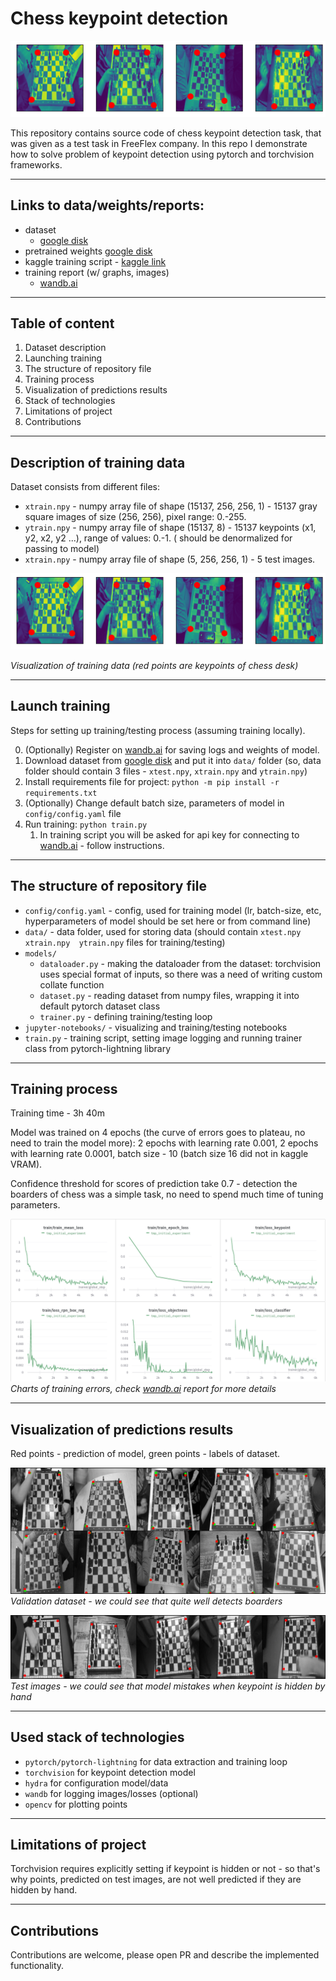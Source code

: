 # Chess keypoint detection

![](images/train-data-full.png)

This repository contains source code of chess keypoint detection task, that was given as a test task in FreeFlex
company. In this repo I demonstrate how to solve problem of keypoint detection using pytorch and torchvision frameworks.

---

## Links to data/weights/reports:

- dataset
  - [google disk](https://wandb.ai/homomorfism/TmpChessKeypointDetection/reports/Keypoint-detection-Freeflex---VmlldzoxMDc3Mjc1?accessToken=ld7wwg9btyqcglb04c253811pj6o1ahj2b6eqosryz9z33hkbx13739d1901cj7j)
- pretrained weights [google disk](https://drive.google.com/drive/folders/1nnQPQj8YdhH-lbJNuOHUQC4qaSyDJ1Dn?usp=sharing)
- kaggle training script - [kaggle link](https://www.kaggle.com/hashshes/keypoint-detection)
- training report (w/ graphs, images)
  - [wandb.ai](https://wandb.ai/homomorfism/TmpChessKeypointDetection/reports/Keypoint-detection-Freeflex---VmlldzoxMDc3Mjc1?accessToken=ld7wwg9btyqcglb04c253811pj6o1ahj2b6eqosryz9z33hkbx13739d1901cj7j)

---

## Table of content

1. Dataset description
2. Launching training
3. The structure of repository file
4. Training process
5. Visualization of predictions results
6. Stack of technologies
7. Limitations of project
8. Contributions

---

## Description of training data

Dataset consists from different files:

- `xtrain.npy` - numpy array file of shape (15137, 256, 256, 1) - 15137 gray square images of size (256, 256), pixel
  range: 0.-255.
- `ytrain.npy` - numpy array file of shape (15137, 8) - 15137 keypoints (x1, y2, x2, y2 ...), range of values: 0.-1. (
  should be denormalized for passing to model)
- `xtrain.npy` - numpy array file of shape (5, 256, 256, 1) - 5 test images.

![](images/train-data-full.png)

*Visualization of training data (red points are keypoints of chess desk)*

---

## Launch training

Steps for setting up training/testing process (assuming training locally).

0. (Optionally) Register on [wandb.ai](https://wandb.ai) for saving logs and weights of model.
1. Download dataset
   from [google disk](https://wandb.ai/homomorfism/TmpChessKeypointDetection/reports/Keypoint-detection-Freeflex---VmlldzoxMDc3Mjc1?accessToken=ld7wwg9btyqcglb04c253811pj6o1ahj2b6eqosryz9z33hkbx13739d1901cj7j)
   and put it into ```data/``` folder (so, data folder should contain 3 files - `xtest.npy`, `xtrain.npy`
   and `ytrain.npy`)
2. Install requirements file for project: `python -m pip install -r requirements.txt`
3. (Optionally) Change default batch size, parameters of model in `config/config.yaml` file
4. Run training: `python train.py`
    1. In training script you will be asked for api key for connecting to [wandb.ai](https://wandb.ai) - follow
       instructions.

---

## The structure of repository file

- ```config/config.yaml``` - config, used for training model (lr, batch-size, etc, hyperparameters of model should be
  set here or from command line)
- ```data/``` - data folder, used for storing data (should contain ```xtest.npy  xtrain.npy  ytrain.npy``` files for
  training/testing)
- ```models/```
    - ```dataloader.py``` - making the dataloader from the dataset: torchvision uses special format of inputs, so there
      was a need of writing custom collate function
    - ```dataset.py``` - reading dataset from numpy files, wrapping it into default pytorch dataset class
    - ```trainer.py``` - defining training/testing loop
- ```jupyter-notebooks/``` - visualizing and training/testing notebooks
- ```train.py``` - training script, setting image logging and running trainer class from pytorch-lightning library

---

## Training process

Training time - 3h 40m

Model was trained on 4 epochs (the curve of errors goes to plateau, no need to train the model more):
2 epochs with learning rate 0.001, 2 epochs with learning rate 0.0001, batch size - 10 (batch size 16 did not in kaggle
VRAM).

Confidence threshold for scores of prediction take 0.7 - detection the boarders of chess was a simple task, no need to
spend much time of tuning parameters.

![training curves](images/training-curves.png) *Charts of training errors,
check [wandb.ai](https://wandb.ai/homomorfism/TmpChessKeypointDetection/reports/Keypoint-detection-Freeflex---VmlldzoxMDc3Mjc1?accessToken=ld7wwg9btyqcglb04c253811pj6o1ahj2b6eqosryz9z33hkbx13739d1901cj7j)
report for more details*

---

## Visualization of predictions results

Red points - prediction of model, green points - labels of dataset.

![validation](images/validation-last-epoch-cropped.png) *Validation dataset - we could see that quite well detects
boarders*

![testing](images/testing-data.png) *Test images - we could see that model mistakes when keypoint is hidden by hand*

---

## Used stack of technologies

- `pytorch/pytorch-lightning` for data extraction and training loop
- `torchvision` for keypoint detection model
- `hydra` for configuration model/data
- `wandb` for logging images/losses (optional)
- `opencv` for plotting points

---

## Limitations of project

Torchvision requires explicitly setting if keypoint is hidden or not - so that's why points, predicted on test images,
are not well predicted if they are hidden by hand.

---

## Contributions

Contributions are welcome, please open PR and describe the implemented functionality.



